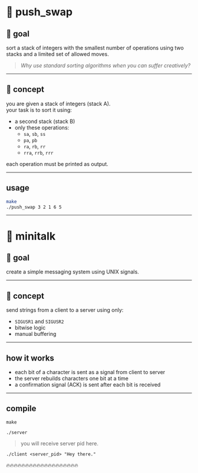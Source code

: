 # 📁 push_swap

## 📌 goal

sort a stack of integers with the smallest number of operations using two stacks and a limited set of allowed moves.

> *Why use standard sorting algorithms when you can suffer creatively?*

---

## 🧠 concept

you are given a stack of integers (stack A).  
your task is to sort it using:

- a second stack (stack B)
- only these operations:
  - `sa`, `sb`, `ss`
  - `pa`, `pb`
  - `ra`, `rb`, `rr`
  - `rra`, `rrb`, `rrr`

each operation must be printed as output.

---

## usage

```bash
make
./push_swap 3 2 1 6 5
```

---



# 📁 minitalk

## 📌 goal

create a simple messaging system using UNIX signals.

---

## 🧠 concept

send strings from a client to a server using only:

- `SIGUSR1` and `SIGUSR2`  
- bitwise logic  
- manual buffering

---

## how it works

- each bit of a character is sent as a signal from client to server
- the server rebuilds characters one bit at a time
- a confirmation signal (ACK) is sent after each bit is received

---

## compile

```
make
```
```
./server
```
>you will receive server pid here.
```
./client <server_pid> "Hey there."
```
🔥🔥🔥🔥🔥🔥🔥🔥🔥🔥🔥🔥🔥🔥🔥🔥🔥🔥🔥
